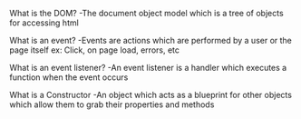What is the DOM?
-The document object model which is a tree of objects for accessing html

What is an event?
-Events are actions which are performed by a user or the page itself
ex: Click, on page load, errors, etc 

What is an event listener?
-An event listener is a handler which executes a function when the event occurs

What is a Constructor
-An object which acts as a blueprint for other objects which allow them to grab their properties and methods